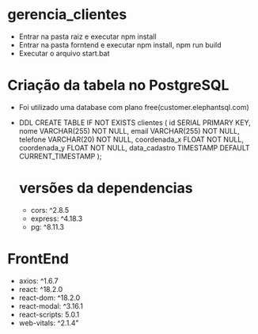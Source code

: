 # gerencia_clientes

* Entrar na pasta raiz e executar npm install
* Entrar na pasta forntend e executar npm install, npm run build
* Executar o arquivo start.bat

# Criação da tabela no PostgreSQL
* Foi utilizado uma database com plano free(customer.elephantsql.com)
* DDL CREATE TABLE IF NOT EXISTS clientes (
  id SERIAL PRIMARY KEY,
    nome VARCHAR(255) NOT NULL,
    email VARCHAR(255) NOT NULL,
    telefone VARCHAR(20) NOT NULL,
    coordenada_x FLOAT NOT NULL,
    coordenada_y FLOAT NOT NULL,
    data_cadastro TIMESTAMP DEFAULT CURRENT_TIMESTAMP
  );

  # versões da dependencias
  * cors: ^2.8.5
  * express: ^4.18.3
  * pg: ^8.11.3

 # FrontEnd
  * axios: ^1.6.7
  * react: ^18.2.0
  * react-dom: ^18.2.0
  * react-modal: ^3.16.1
  * react-scripts: 5.0.1
  * web-vitals: ^2.1.4"
